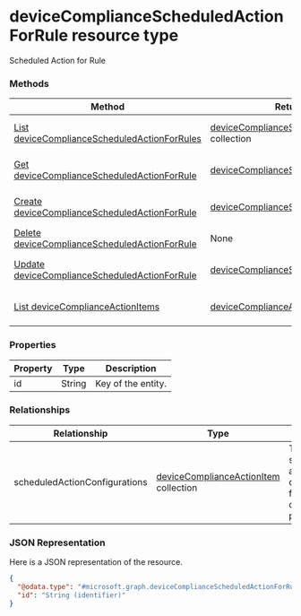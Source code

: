 # deviceComplianceScheduledActionForRule resource type

Scheduled Action for Rule
### Methods
|Method|Return Type|Description|
|---|---|---|
|[List deviceComplianceScheduledActionForRules](../api/deviceComplianceScheduledActionForRule_list.md)|[deviceComplianceScheduledActionForRule](deviceComplianceScheduledActionForRule.md) collection|List properties and relationships of the [deviceComplianceScheduledActionForRule](../resource/deviceComplianceScheduledActionForRule.md) objects.|
|[Get deviceComplianceScheduledActionForRule](../api/deviceComplianceScheduledActionForRule_get.md)|[deviceComplianceScheduledActionForRule](deviceComplianceScheduledActionForRule.md)|Read properties and relationships of the [deviceComplianceScheduledActionForRule](../resource/deviceComplianceScheduledActionForRule.md) object.|
|[Create deviceComplianceScheduledActionForRule](../api/deviceComplianceScheduledActionForRule_create.md)|[deviceComplianceScheduledActionForRule](deviceComplianceScheduledActionForRule.md)|Create a new [deviceComplianceScheduledActionForRule](../resource/deviceComplianceScheduledActionForRule.md) object.|
|[Delete deviceComplianceScheduledActionForRule](../api/deviceComplianceScheduledActionForRule_delete.md)|None|Deletes a [deviceComplianceScheduledActionForRule](../resource/deviceComplianceScheduledActionForRule.md).|
|[Update deviceComplianceScheduledActionForRule](../api/deviceComplianceScheduledActionForRule_update.md)|[deviceComplianceScheduledActionForRule](deviceComplianceScheduledActionForRule.md)|Update the properties of a [deviceComplianceScheduledActionForRule](../resource/deviceComplianceScheduledActionForRule.md) object.|
|[List deviceComplianceActionItems](../api/deviceComplianceScheduledActionForRule_list_deviceComplianceActionItem.md)|[deviceComplianceActionItem](deviceComplianceActionItem.md) collection|Get the deviceComplianceActionItems from the scheduledActionConfigurations navigation property.|

### Properties
|Property|Type|Description|
|---|---|---|
|id|String|Key of the entity.|

### Relationships
|Relationship|Type|Description|
|---|---|---|
|scheduledActionConfigurations|[deviceComplianceActionItem](deviceComplianceActionItem.md) collection|The list of scheduled action configurations for this compliance policy.|

### JSON Representation
Here is a JSON representation of the resource.
<!-- {
  "blockType": "resource",
  "keyProperty": "id",
  "@odata.type": "microsoft.graph.deviceComplianceScheduledActionForRule"
}
-->
```json
{
  "@odata.type": "#microsoft.graph.deviceComplianceScheduledActionForRule",
  "id": "String (identifier)"
}
```

